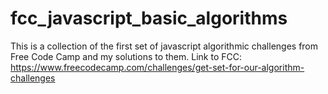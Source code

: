 # fcc_javascript_basic_algorithms
This is a collection of the first set of javascript algorithmic challenges from Free Code Camp and my solutions to them.
Link to FCC: https://www.freecodecamp.com/challenges/get-set-for-our-algorithm-challenges
